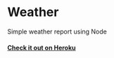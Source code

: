 # Weather
Simple weather report using Node

#### [Check it out on Heroku](https://ashwinkanchana-weather.herokuapp.com/)

